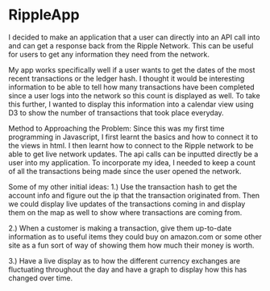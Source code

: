 RippleApp
=========
I decided to make an application that a user can directly into an API call into and can get a response back from the Ripple Network. This can be useful for users to get any information they need from the network. 

My app works specifically well if a user wants to get the dates of the most recent transactions or the ledger hash. I thought it would be interesting information to be able to tell how many transactions have been completed since a user logs into the network so this count is displayed as well. To take this further, I wanted to display this information into a calendar view using D3 to show the number of transactions that took place everyday. 

Method to Approaching the Problem:
Since this was my first time programming in Javascript, I first learnt the basics and how to connect it to the views in html. I then learnt how to connect to the Ripple network to be able to get live network updates. The api calls can be inputted directly be a user into my application. To incorporate my idea, I needed to keep a count of all the transactions being made since the user opened the network. 

Some of my other initial ideas:
1.) Use the transaction hash to get the account info and figure out the ip that the transaction originated from. Then we could display live updates of the transactions coming in and display them on the map as well to show where transactions are coming from. 

2.) When a customer is making a transaction, give them up-to-date information as to useful items they could buy on amazon.com or some other site as a fun sort of way of showing them how much their money is worth.

3.) Have a live display as to how the different currency exchanges are fluctuating throughout the day and have a graph to display how this has changed over time.


